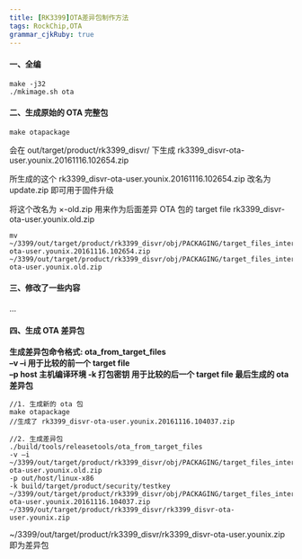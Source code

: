 ```yaml
---
title: [RK3399]OTA差异包制作方法
tags: RockChip,OTA
grammar_cjkRuby: true
---
```

#### 一、全编
```
make -j32
./mkimage.sh ota
```
#### 二、生成原始的 OTA 完整包
```
make otapackage
```
会在 out/target/product/rk3399_disvr/ 下生成 rk3399_disvr-ota-user.younix.20161116.102654.zip

所生成的这个 rk3399_disvr-ota-user.younix.20161116.102654.zip 改名为 update.zip 即可用于固件升级

将这个改名为 ×-old.zip 用来作为后面差异 OTA 包的 target file
rk3399_disvr-ota-user.younix.old.zip
```
mv 
~/3399/out/target/product/rk3399_disvr/obj/PACKAGING/target_files_intermediates/rk3399_disvr-ota-user.younix.20161116.102654.zip
~/3399/out/target/product/rk3399_disvr/obj/PACKAGING/target_files_intermediates/rk3399_disvr-ota-user.younix.old.zip
```

#### 三、修改了一些内容
...

#### 四、生成 OTA 差异包
**生成差异包命令格式: 
ota_from_target_files   
–v –i  用于比较的前一个 target file   
–p host 主机编译环境 
‐k  打包密钥 
用于比较的后一个 target file 
最后生成的 ota 差异包**   
```
//1. 生成新的 ota 包
make otapackage
//生成了 rk3399_disvr-ota-user.younix.20161116.104037.zip

//2. 生成差异包
./build/tools/releasetools/ota_from_target_files   
‐v –i 
~/3399/out/target/product/rk3399_disvr/obj/PACKAGING/target_files_intermediates/rk3399_disvr-ota-user.younix.old.zip
‐p out/host/linux‐x86   
‐k build/target/product/security/testkey   
~/3399/out/target/product/rk3399_disvr/obj/PACKAGING/target_files_intermediates/rk3399_disvr-ota-user.younix.20161116.104037.zip
~/3399/out/target/product/rk3399_disvr/rk3399_disvr-ota-user.younix.zip
```
~/3399/out/target/product/rk3399_disvr/rk3399_disvr-ota-user.younix.zip
即为差异包